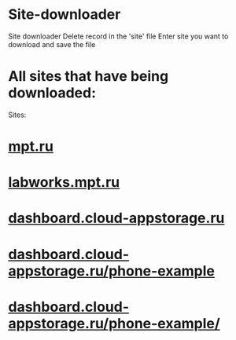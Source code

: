 # Site-downloader
Site downloader
Delete record in the 'site' file
Enter site you want to download and save the file

# All sites that have being downloaded:
Sites:
# [mpt.ru](http://site-downloader.tk/mpt.ru/)
# [labworks.mpt.ru](http://site-downloader.tk/labworks.mpt.ru/)
# [dashboard.cloud-appstorage.ru](http://site-downloader.tk/dashboard.cloud-appstorage.ru/)
# [dashboard.cloud-appstorage.ru/phone-example](http://site-downloader.tk/dashboard.cloud-appstorage.ru/phone-example/)
# [dashboard.cloud-appstorage.ru/phone-example/](http://site-downloader.tk/dashboard.cloud-appstorage.ru/phone-example//)
